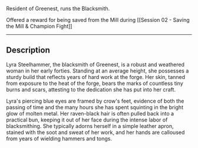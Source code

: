 Resident of Greenest, runs the Blacksmith. 

Offered a reward for being saved from the Mill during [[Session 02 - Saving the Mill & Champion Fight]]

--- 

## Description

Lyra Steelhammer, the blacksmith of Greenest, is a robust and weathered woman in her early forties. Standing at an average height, she possesses a sturdy build that reflects years of hard work at the forge. Her skin, tanned from exposure to the heat of the forge, bears the marks of countless tiny burns and scars, attesting to the dedication she has put into her craft.

Lyra's piercing blue eyes are framed by crow's feet, evidence of both the passing of time and the many hours she has spent squinting in the bright glow of molten metal. Her raven-black hair is often pulled back into a practical bun, keeping it out of her face during the intense labor of blacksmithing. She typically adorns herself in a simple leather apron, stained with the soot and sweat of her work, and her hands are calloused from years of wielding hammers and tongs.

